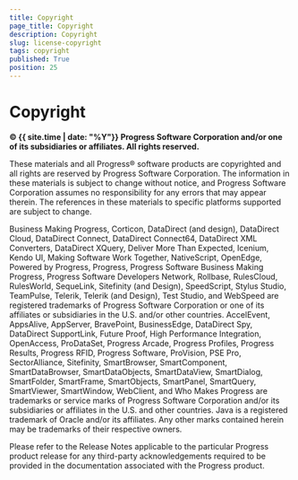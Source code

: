 ```yaml
---
title: Copyright
page_title: Copyright
description: Copyright
slug: license-copyright
tags: copyright
published: True
position: 25
---
```


# Copyright
 
__© {{ site.time | date: "%Y"}} Progress Software Corporation and/or one of its subsidiaries or affiliates. All rights reserved.__

These materials and all Progress® software products are copyrighted and all rights are reserved by Progress Software Corporation. The information in these materials is subject to change without notice, and Progress Software Corporation assumes no responsibility for any errors that may appear therein. The references in these materials to specific platforms supported are subject to change.

Business Making Progress, Corticon, DataDirect (and design), DataDirect Cloud, DataDirect Connect, DataDirect Connect64, DataDirect XML Converters, DataDirect XQuery, Deliver More Than Expected, Icenium, Kendo UI, Making Software Work Together, NativeScript, OpenEdge, Powered by Progress, Progress, Progress Software Business Making Progress, Progress Software Developers Network, Rollbase, RulesCloud, RulesWorld, SequeLink, Sitefinity (and Design), SpeedScript, Stylus Studio, TeamPulse, Telerik, Telerik (and Design), Test Studio, and WebSpeed are registered trademarks of Progress Software Corporation or one of its affiliates or subsidiaries in the U.S. and/or other countries. AccelEvent, AppsAlive, AppServer, BravePoint, BusinessEdge, DataDirect Spy, DataDirect SupportLink, Future Proof, High Performance Integration, OpenAccess, ProDataSet, Progress Arcade, Progress Profiles, Progress Results, Progress RFID, Progress Software, ProVision, PSE Pro, SectorAlliance, Sitefinity, SmartBrowser, SmartComponent, SmartDataBrowser, SmartDataObjects, SmartDataView, SmartDialog, SmartFolder, SmartFrame, SmartObjects, SmartPanel, SmartQuery, SmartViewer, SmartWindow, WebClient, and Who Makes Progress are trademarks or service marks of Progress Software Corporation and/or its subsidiaries or affiliates in the U.S. and other countries. Java is a registered trademark of Oracle and/or its affiliates. Any other marks contained herein may be trademarks of their respective owners.

Please refer to the Release Notes applicable to the particular Progress product release for any third-party acknowledgements required to be provided in the documentation associated with the Progress product.
